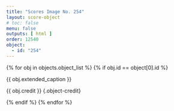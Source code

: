 ```yaml
---
title: "Scores Image No. 254"
layout: score-object
# toc: false
menu: false
outputs: [ html ]
order: 12540
object:
  - id: "254"
---
```


{% for obj in objects.object_list %}
{% if obj.id == object[0].id %}

{{ obj.extended_caption }}

{{ obj.credit }} {.object-credit}

{% endif %}
{% endfor %}

